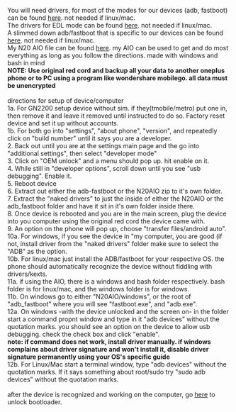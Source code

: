 You will need drivers, for most of the modes for our devices (adb, fastboot) can be found [here](https://github.com/babyskylar/phonedev/releases/download/files-needed/Universal_Naked_Driver_0.73.7z.001).  not needed if linux/mac.
<br>The drivers for EDL mode can be found [here](https://github.com/babyskylar/phonedev/releases/download/files-needed/Qualcomm.drivers.7z). not needed if linux/mac.
<br>A slimmed down adb/fastboot that is specific to our devices can be found [here](https://github.com/babyskylar/phonedev/releases/download/files-needed/adb_fastboot.zip). not needed if linux/mac.
<br>My N20 AIO file can be found [here](https://github.com/babyskylar/phonedev/releases/download/files-needed/N20AIOGH.7z.001). my AIO can be used to get and do most everything as long as you follow the directions. made with windows and bash in mind
<br>**NOTE: Use original red cord and backup all your data to another oneplus phone or to PC using a program like wondershare mobilego. all data must be unencrypted**
<br><br>directions for setup of device/computer
<br>1a. For GN2200 setup device without sim. if they(tmobile/metro) put one in, then remove it and leave it removed until instructed to do so. Factory reset device and set it up without accounts.
<br>1b. For both go into "settings", "about phone", "version", and repeatedly click on "build number" until it says you are a developer.
<br>2. Back out until you are at the settings main page and the go into "additional settings", then select "developer mode"
<br>3. Click on "OEM unlock" and a menu should pop up. hit enable on it.
<br>4. While still in "developer options", scroll down until you see "usb debugging". Enable it.
<br>5. Reboot device
<br>6. Extract out either the adb-fastboot or the N20AIO zip to it's own folder.
<br>7. Extract the "naked drivers" to just the inside of either the N20AIO or the adb_fastboot folder and have it sit in it's own folder inside there.
<br>8. Once device is rebooted and you are in the main screen, plug the device into you computer using the original red cord the device came with.
<br>9. An option on the phone will pop up, choose "transfer files/android auto".
<br>10a. For windows, if you see the device in "my computer, you are good (if not, install driver from the "naked drivers" folder make sure to select the "ADB" as the option.
<br>10b. For linux/mac just install the ADB/fastboot for your respective OS. the phone should automatically recognize the device without fiddling with drivers/kexts.
<br>11a. if using the AIO, there is a windows and bash folder respectively. bash folder is for linux/mac, and the windows folder is for windows.
<br>11b. On windows go to either "N20AIO/windows", or the root of "adb_fastboot" where you will see "fastboot.exe", and "adb.exe".
<br>12a. On windows -with the device unlocked and the screen on- in the folder start a command propnt window and type in it "adb devices" without the quotation marks. you should see an option on the device to allow usb debugging. check the check box and click "enable".
<br>**note: if command does not work, install driver manually. if windows complains about driver signature and won't install it, disable driver signature permanently using your OS's specific guide**
<br>12b. For Linux/Mac start a terminal window, type "adb devices" without the quotation marks. If it says something about root/sudo try "sudo adb devices" without the quotation marks.
<br><br> after the device is recognized and working on the computer, go [here](https://github.com/babyskylar/phonedev/blob/main/oneplus/nord/n20/bl-unlock.md) to unlock bootloader.
